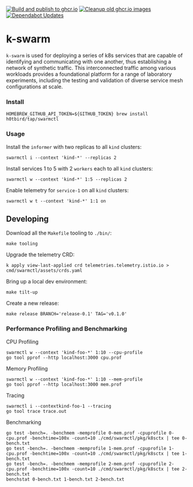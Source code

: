 [![Build and publish to ghcr.io](https://github.com/h0tbird/k-swarm/actions/workflows/docker-build-and-publish.yml/badge.svg)](https://github.com/h0tbird/k-swarm/actions/workflows/docker-build-and-publish.yml)
[![Cleanup old ghcr.io images](https://github.com/h0tbird/k-swarm/actions/workflows/cleanup-ghcr-images.yml/badge.svg)](https://github.com/h0tbird/k-swarm/actions/workflows/cleanup-ghcr-images.yml)
[![Dependabot Updates](https://github.com/h0tbird/k-swarm/actions/workflows/dependabot/dependabot-updates/badge.svg)](https://github.com/h0tbird/k-swarm/actions/workflows/dependabot/dependabot-updates)

# k-swarm
`k-swarm` is used for deploying a series of k8s services that are capable of identifying and communicating with one another, thus establishing a network of synthetic traffic. This interconnected traffic among various workloads provides a foundational platform for a range of laboratory experiments, including the testing and validation of diverse service mesh configurations at scale.

### Install

```
HOMEBREW_GITHUB_API_TOKEN=${GITHUB_TOKEN} brew install h0tbird/tap/swarmctl
```

### Usage

Install the `informer` with two replicas to all `kind` clusters:
```
swarmctl i --context 'kind-*' --replicas 2
```

Install services 1 to 5 with 2 `workers` each to all `kind` clusters:
```
swarmctl w --context 'kind-*' 1:5 --replicas 2
```

Enable telemetry for `service-1` on all `kind` clusters:
```
swarmctl w t --context 'kind-*' 1:1 on
```

## Developing

Download all the `Makefile` tooling to `./bin/`:
```
make tooling
```

Upgrade the telemetry CRD:
```
k apply view-last-applied crd telemetries.telemetry.istio.io > cmd/swarmctl/assets/crds.yaml
```

Bring up a local dev environment:
```
make tilt-up
```

Create a new release:
```
make release BRANCH='release-0.1' TAG='v0.1.0'
```

### Performance Profiling and Benchmarking
CPU Profiling
```
swarmctl w --context 'kind-foo-*' 1:10 --cpu-profile
go tool pprof --http localhost:3000 cpu.prof
```

Memory Profiling
```
swarmctl w --context 'kind-foo-*' 1:10 --mem-profile
go tool pprof --http localhost:3000 mem.prof
```

Tracing
```
swarmctl i --contextkind-foo-1 --tracing
go tool trace trace.out
```

Benchmarking
```
go test -bench=. -benchmem -memprofile 0-mem.prof -cpuprofile 0-cpu.prof -benchtime=100x -count=10 ./cmd/swarmctl/pkg/k8sctx | tee 0-bench.txt
go test -bench=. -benchmem -memprofile 1-mem.prof -cpuprofile 1-cpu.prof -benchtime=100x -count=10 ./cmd/swarmctl/pkg/k8sctx | tee 1-bench.txt
go test -bench=. -benchmem -memprofile 2-mem.prof -cpuprofile 2-cpu.prof -benchtime=100x -count=10 ./cmd/swarmctl/pkg/k8sctx | tee 2-bench.txt
benchstat 0-bench.txt 1-bench.txt 2-bench.txt
```
